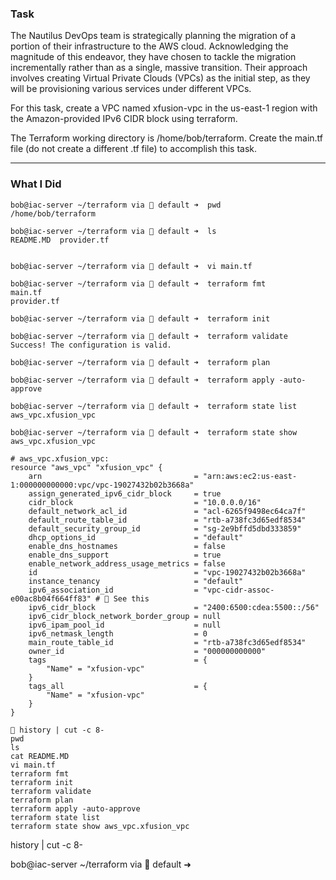 ### Task
The Nautilus DevOps team is strategically planning the migration of a portion of their infrastructure to the AWS cloud. Acknowledging the magnitude of this endeavor, they have chosen to tackle the migration incrementally rather than as a single, massive transition. Their approach involves creating Virtual Private Clouds (VPCs) as the initial step, as they will be provisioning various services under different VPCs.

For this task, create a VPC named xfusion-vpc in the us-east-1 region with the Amazon-provided IPv6 CIDR block using terraform.

The Terraform working directory is /home/bob/terraform. Create the main.tf file (do not create a different .tf file) to accomplish this task.

---------------------------------------------------------

### What I Did

```
bob@iac-server ~/terraform via 💠 default ➜  pwd
/home/bob/terraform

bob@iac-server ~/terraform via 💠 default ➜  ls
README.MD  provider.tf


bob@iac-server ~/terraform via 💠 default ➜  vi main.tf

bob@iac-server ~/terraform via 💠 default ➜  terraform fmt
main.tf
provider.tf

bob@iac-server ~/terraform via 💠 default ➜  terraform init

bob@iac-server ~/terraform via 💠 default ➜  terraform validate
Success! The configuration is valid.

bob@iac-server ~/terraform via 💠 default ➜  terraform plan

bob@iac-server ~/terraform via 💠 default ➜  terraform apply -auto-approve

bob@iac-server ~/terraform via 💠 default ➜  terraform state list
aws_vpc.xfusion_vpc

bob@iac-server ~/terraform via 💠 default ➜  terraform state show aws_vpc.xfusion_vpc

# aws_vpc.xfusion_vpc:
resource "aws_vpc" "xfusion_vpc" {
    arn                                  = "arn:aws:ec2:us-east-1:000000000000:vpc/vpc-19027432b02b3668a"
    assign_generated_ipv6_cidr_block     = true
    cidr_block                           = "10.0.0.0/16"
    default_network_acl_id               = "acl-6265f9498ec64ca7f"
    default_route_table_id               = "rtb-a738fc3d65edf8534"
    default_security_group_id            = "sg-2e9bffd5dbd333859"
    dhcp_options_id                      = "default"
    enable_dns_hostnames                 = false
    enable_dns_support                   = true
    enable_network_address_usage_metrics = false
    id                                   = "vpc-19027432b02b3668a"
    instance_tenancy                     = "default"
    ipv6_association_id                  = "vpc-cidr-assoc-e00ac8b04f664ff83" # 💠 See this
    ipv6_cidr_block                      = "2400:6500:cdea:5500::/56"
    ipv6_cidr_block_network_border_group = null
    ipv6_ipam_pool_id                    = null
    ipv6_netmask_length                  = 0
    main_route_table_id                  = "rtb-a738fc3d65edf8534"
    owner_id                             = "000000000000"
    tags                                 = {
        "Name" = "xfusion-vpc"
    }
    tags_all                             = {
        "Name" = "xfusion-vpc"
    }
}

```

```
💠 history | cut -c 8-
pwd
ls
cat README.MD 
vi main.tf
terraform fmt
terraform init
terraform validate
terraform plan
terraform apply -auto-approve
terraform state list
terraform state show aws_vpc.xfusion_vpc
```

history | cut -c 8-

bob@iac-server ~/terraform via 💠 default ➜  
